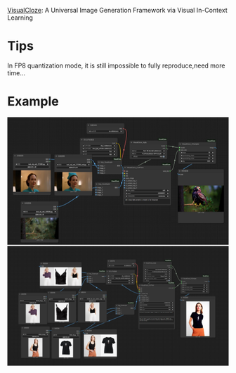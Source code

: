 [VisualCloze](https://github.com/lzyhha/VisualCloze): A Universal Image Generation Framework via Visual In-Context Learning

# Tips
In FP8 quantization mode, it is still impossible to fully reproduce,need more time...

# Example
![](https://github.com/smthemex/ComfyUI_VisualCloze/blob/main/add.png)
![](https://github.com/smthemex/ComfyUI_VisualCloze/blob/main/VisualCloze.png)

